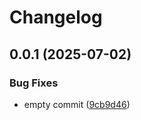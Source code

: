 # Changelog

## 0.0.1 (2025-07-02)


### Bug Fixes

* empty commit ([9cb9d46](https://github.com/taiyme/sandbox/commit/9cb9d46d14a858af636f1afce42b56c1337611b3))

